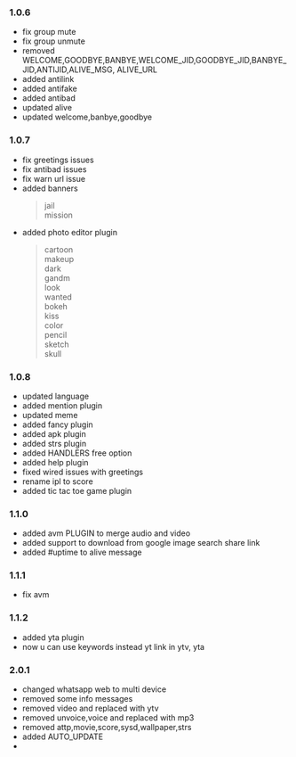 ### 1.0.6
* fix group mute <br>
* fix group unmute <br>
* removed WELCOME,GOODBYE,BANBYE,WELCOME_JID,GOODBYE_JID,BANBYE_JID,ANTIJID,ALIVE_MSG, ALIVE_URL <br>
* added antilink <br>
* added antifake <br>
* added antibad <br>
* updated alive <br>
* updated welcome,banbye,goodbye

### 1.0.7
* fix greetings issues <br>
* fix antibad issues <br>
* fix warn url issue <br>
* added banners <br>
  >jail<br>
  >mission<br>
* added photo editor plugin <br>
  >cartoon<br>
  >makeup<br>
  >dark<br>
  >gandm<br>
  >look<br>
  >wanted<br>
  >bokeh<br>
  >kiss<br>
  >color<br>
  >pencil<br>
  >sketch<br>
  >skull<br>

### 1.0.8
* updated language <br>
* added mention plugin <br>
* updated meme <br>
* added fancy plugin <br>
* added apk plugin <br>
* added strs plugin <br>
* added HANDLERS free option <br>
* added help plugin <br>
* fixed wired issues with greetings <br>
* rename ipl to score
* added tic tac toe game plugin

### 1.1.0
* added avm PLUGIN to merge audio and video
* added support to download from google image search share link
* added #uptime to alive message

### 1.1.1
* fix avm

### 1.1.2
* added yta plugin
* now u can use keywords instead yt link in ytv, yta

### 2.0.1
* changed whatsapp web to multi device
* removed some info messages
* removed video and replaced with ytv
* removed unvoice,voice and replaced with mp3
* removed attp,movie,score,sysd,wallpaper,strs
* added AUTO_UPDATE
*